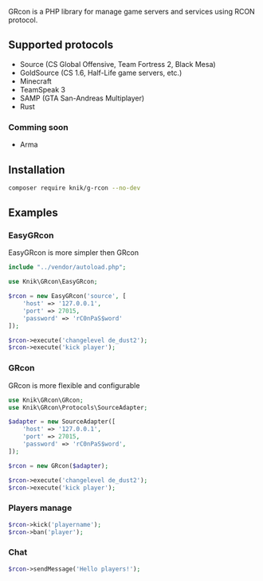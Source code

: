 GRcon is a PHP library for manage game servers and services using RCON protocol.

## Supported protocols

* Source (CS Global Offensive, Team Fortress 2, Black Mesa)
* GoldSource (CS 1.6, Half-Life game servers, etc.)
* Minecraft
* TeamSpeak 3
* SAMP (GTA San-Andreas Multiplayer)
* Rust

### Comming soon

* Arma

## Installation

```bash
composer require knik/g-rcon --no-dev
```

## Examples

### EasyGRcon

EasyGRcon is more simpler then GRcon

```php
include "../vendor/autoload.php";

use Knik\GRcon\EasyGRcon;

$rcon = new EasyGRcon('source', [
    'host' => '127.0.0.1',
    'port' => 27015,
    'password' => 'rC0nPaS$word'
]);

$rcon->execute('changelevel de_dust2');
$rcon->execute('kick player');
```

### GRcon

GRcon is more flexible and configurable

```php
use Knik\GRcon\GRcon;
use Knik\GRcon\Protocols\SourceAdapter;

$adapter = new SourceAdapter([
    'host' => '127.0.0.1',
    'port' => 27015,
    'password' => 'rC0nPaS$word',
]);

$rcon = new GRcon($adapter);

$rcon->execute('changelevel de_dust2');
$rcon->execute('kick player');
```

### Players manage

```php
$rcon->kick('playername');
$rcon->ban('player');
```

### Chat

```php
$rcon->sendMessage('Hello players!');
```
